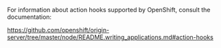 For information about action hooks supported by OpenShift, consult the documentation:

https://github.com/openshift/origin-server/tree/master/node/README.writing_applications.md#action-hooks

